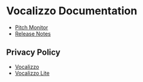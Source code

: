 # Vocalizzo Documentation

* [Pitch Monitor](/pitch_monitor.md)
* [Release Notes](/release_notes.md)

## Privacy Policy

* [Vocalizzo](/vocalizzo_privacy_policy.md)
* [Vocalizzo Lite](/vocalizzo_lite_privacy_policy.md)
